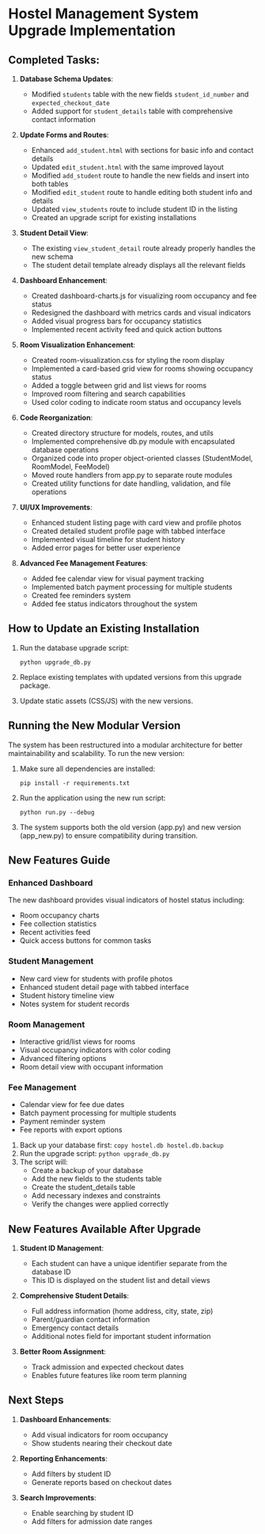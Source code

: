 # Hostel Management System Upgrade Implementation

## Completed Tasks:

1. **Database Schema Updates**:
   - Modified `students` table with the new fields `student_id_number` and `expected_checkout_date`
   - Added support for `student_details` table with comprehensive contact information

2. **Update Forms and Routes**:
   - Enhanced `add_student.html` with sections for basic info and contact details
   - Updated `edit_student.html` with the same improved layout
   - Modified `add_student` route to handle the new fields and insert into both tables
   - Modified `edit_student` route to handle editing both student info and details
   - Updated `view_students` route to include student ID in the listing
   - Created an upgrade script for existing installations

3. **Student Detail View**:
   - The existing `view_student_detail` route already properly handles the new schema
   - The student detail template already displays all the relevant fields

4. **Dashboard Enhancement**:
   - Created dashboard-charts.js for visualizing room occupancy and fee status
   - Redesigned the dashboard with metrics cards and visual indicators
   - Added visual progress bars for occupancy statistics
   - Implemented recent activity feed and quick action buttons

5. **Room Visualization Enhancement**:
   - Created room-visualization.css for styling the room display
   - Implemented a card-based grid view for rooms showing occupancy status
   - Added a toggle between grid and list views for rooms
   - Improved room filtering and search capabilities
   - Used color coding to indicate room status and occupancy levels

6. **Code Reorganization**:
   - Created directory structure for models, routes, and utils
   - Implemented comprehensive db.py module with encapsulated database operations
   - Organized code into proper object-oriented classes (StudentModel, RoomModel, FeeModel)
   - Moved route handlers from app.py to separate route modules
   - Created utility functions for date handling, validation, and file operations

7. **UI/UX Improvements**:
   - Enhanced student listing page with card view and profile photos
   - Created detailed student profile page with tabbed interface
   - Implemented visual timeline for student history
   - Added error pages for better user experience

8. **Advanced Fee Management Features**:
   - Added fee calendar view for visual payment tracking
   - Implemented batch payment processing for multiple students
   - Created fee reminders system
   - Added fee status indicators throughout the system

## How to Update an Existing Installation

1. Run the database upgrade script:
   ```
   python upgrade_db.py
   ```

2. Replace existing templates with updated versions from this upgrade package.

3. Update static assets (CSS/JS) with the new versions.

## Running the New Modular Version

The system has been restructured into a modular architecture for better maintainability and scalability. To run the new version:

1. Make sure all dependencies are installed:
   ```
   pip install -r requirements.txt
   ```

2. Run the application using the new run script:
   ```
   python run.py --debug
   ```

3. The system supports both the old version (app.py) and new version (app_new.py) to ensure compatibility during transition.

## New Features Guide

### Enhanced Dashboard
The new dashboard provides visual indicators of hostel status including:
- Room occupancy charts
- Fee collection statistics
- Recent activities feed
- Quick access buttons for common tasks

### Student Management
- New card view for students with profile photos
- Enhanced student detail page with tabbed interface
- Student history timeline view
- Notes system for student records

### Room Management
- Interactive grid/list views for rooms
- Visual occupancy indicators with color coding
- Advanced filtering options
- Room detail view with occupant information

### Fee Management
- Calendar view for fee due dates
- Batch payment processing for multiple students
- Payment reminder system
- Fee reports with export options

1. Back up your database first: `copy hostel.db hostel.db.backup`
2. Run the upgrade script: `python upgrade_db.py`
3. The script will:
   - Create a backup of your database
   - Add the new fields to the students table
   - Create the student_details table
   - Add necessary indexes and constraints
   - Verify the changes were applied correctly

## New Features Available After Upgrade

1. **Student ID Management**:
   - Each student can have a unique identifier separate from the database ID
   - This ID is displayed on the student list and detail views

2. **Comprehensive Student Details**:
   - Full address information (home address, city, state, zip)
   - Parent/guardian contact information
   - Emergency contact details
   - Additional notes field for important student information

3. **Better Room Assignment**:
   - Track admission and expected checkout dates
   - Enables future features like room term planning

## Next Steps

1. **Dashboard Enhancements**:
   - Add visual indicators for room occupancy
   - Show students nearing their checkout date

2. **Reporting Enhancements**:
   - Add filters by student ID
   - Generate reports based on checkout dates

3. **Search Improvements**:
   - Enable searching by student ID 
   - Add filters for admission date ranges
